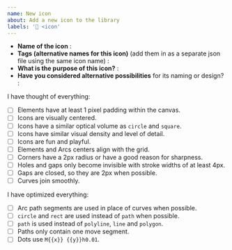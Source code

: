 ```yaml
---
name: New icon
about: Add a new icon to the library
labels: '🎨 <icon'
---
```


<!-- Thanks for submitting an icon! Please make sure you read the icon design guide
at https://github.com/lucide-icons/lucide/blob/main/docs/icon-design-guide.md beforehand,
and please fill everything below. -->

- **Name of the icon** : <!-- `icon` -->
- **Tags (alternative names for this icon)** (add them in as a separate json file using the same icon name) :
- **What is the purpose of this icon?** : <!-- Shows that one can click it to... / Is used to denote or label... -->
- **Have you considered alternative possibilities** for its naming or design? :

I have thought of everything:

- [ ] Elements have at least 1 pixel padding within the canvas.
- [ ] Icons are visually centered.
- [ ] Icons have a similar optical volume as `circle` and `square`.
- [ ] Icons have similar visual density and level of detail.
- [ ] Icons are fun and playful.
- [ ] Elements and Arcs centers align with the grid.
- [ ] Corners have a 2px radius or have a good reason for sharpness.
- [ ] Holes and gaps only become invisible with stroke widths of at least 4px.
- [ ] Gaps are closed, so they are 2px when possible.
- [ ] Curves join smoothly.

I have optimized everything:

- [ ] Arc path segments are used in place of curves when possible.
- [ ] `circle` and `rect` are used instead of `path` when possible.
- [ ] `path` is used instead of `polyline`, `line` and `polygon`.
- [ ] Paths only contain one move segment.
- [ ] Dots use `M{{x}} {{y}}h0.01`.

